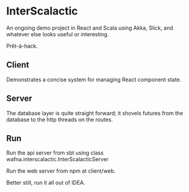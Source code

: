 # InterScalactic

An ongoing demo project in React and Scala using Akka, Slick, and whatever else looks useful or interesting.

Prêt-à-hack.

## Client

Demonstrates a concise system for managing React component state. 

## Server

The database layer is quite straight forward; it shovels futures from the database to the http threads on the routes. 

## Run

Run the api server from sbt using class wafna.interscalactic.InterScalacticServer

Run the web server from npm at client/web.

Better still, run it all out of IDEA.
